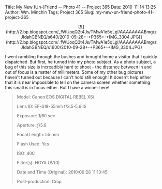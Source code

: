 Title: My New (Un-)Friend -- Photo 41 -- Project 365
Date: 2010-11-14 13:25
Author: Wm. Minchin
Tags: Project 365
Slug: my-new-un-friend-photo-41-project-365

<div class="separator" style="clear: both; text-align: center;">

<p>
[![](http://2.bp.blogspot.com/_fWUoqQ2t4Js/TMwA1e5qLgI/AAAAAAAABmg/zJIdahGBNEQ/s640/2010-09-28+-+P365+-+IMG_3304.JPG)](http://2.bp.blogspot.com/_fWUoqQ2t4Js/TMwA1e5qLgI/AAAAAAAABmg/zJIdahGBNEQ/s1600/2010-09-28+-+P365+-+IMG_3304.JPG)

</div>

I went rambling through the bushes and brought home a visitor that I
quickly dispatched. But first, he turned into my photo subject. As a
photo subject, a bug of this size is increadibly hard to shoot - the
distance between in and out of focus is a matter of millimeters. Some of
my other bug pictures haven't turned out because I can't hold still
enough! It doesn't help either that it is near impossible to tell on the
camera screen whether something this small is in focus either. But I
have a winner here!

> 
> <span style="color: #666666;">Model: </span>Canon EOS DIGITAL REBEL
> XSi
>
> <span style="color: #666666;">Lens ID: </span>EF-S18-55mm f/3.5-5.6
> IS
>
> <span style="color: #666666;">Exposure: </span>1/60 sec
>
> <span style="color: #666666;">Aperture: </span>ƒ/5.6
>
> <span style="color: #666666;">Focal Length: </span>55 mm
>
> <span style="color: #666666;">Flash Used: </span>Yes
>
> <span style="color: #666666;">ISO: </span>400
>
> <span style="color: #666666;">Filter(s): </span>HOYA UV(0)
>
> <span style="color: #666666;">Date and Time
> (Original): </span>2010:09:28 11:10:45
>
> 
>
> <span style="color: #666666;">Post-production: </span>Crop
>
> <p>

